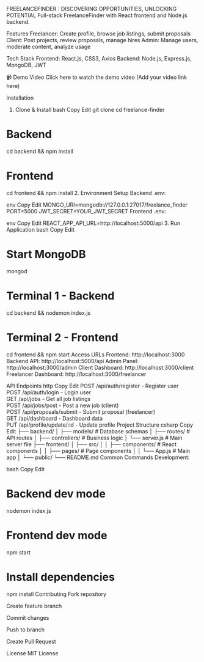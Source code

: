 FREELANCEFINDER : DISCOVERING OPPORTUNITIES, UNLOCKING POTENTIAL
Full-stack FreelanceFinder with React frontend and Node.js backend.

Features
Freelancer: Create profile, browse job listings, submit proposals
Client: Post projects, review proposals, manage hires
Admin: Manage users, moderate content, analyze usage

Tech Stack
Frontend: React.js, CSS3, Axios
Backend: Node.js, Express.js, MongoDB, JWT

📹 Demo Video
Click here to watch the demo video (Add your video link here)

Installation
1. Clone & Install
bash
Copy
Edit
git clone <repository-url>
cd freelance-finder

# Backend
cd backend && npm install

# Frontend  
cd frontend && npm install
2. Environment Setup
Backend .env:

env
Copy
Edit
MONGO_URI=mongodb://127.0.0.1:27017/freelance_finder
PORT=5000
JWT_SECRET=YOUR_JWT_SECRET
Frontend .env:

env
Copy
Edit
REACT_APP_API_URL=http://localhost:5000/api
3. Run Application
bash
Copy
Edit
# Start MongoDB
mongod

# Terminal 1 - Backend
cd backend && nodemon index.js

# Terminal 2 - Frontend
cd frontend && npm start
Access URLs
Frontend: http://localhost:3000
Backend API: http://localhost:5000/api
Admin Panel: http://localhost:3000/admin
Client Dashboard: http://localhost:3000/client
Freelancer Dashboard: http://localhost:3000/freelancer

API Endpoints
http
Copy
Edit
POST   /api/auth/register       - Register user  
POST   /api/auth/login          - Login user  
GET    /api/jobs                - Get all job listings  
POST   /api/jobs/post           - Post a new job (client)  
POST   /api/proposals/submit    - Submit proposal (freelancer)  
GET    /api/dashboard           - Dashboard data  
PUT    /api/profile/update/:id  - Update profile
Project Structure
csharp
Copy
Edit
├── backend/
│   ├── models/         # Database schemas
│   ├── routes/         # API routes
│   ├── controllers/    # Business logic
│   └── server.js       # Main server file
├── frontend/
│   ├── src/
│   │   ├── components/  # React components
│   │   ├── pages/       # Page components
│   │   └── App.js       # Main app
│   └── public/
└── README.md
Common Commands
Development:

bash
Copy
Edit
# Backend dev mode
nodemon index.js

# Frontend dev mode
npm start

# Install dependencies
npm install
Contributing
Fork repository

Create feature branch

Commit changes

Push to branch

Create Pull Request

License
MIT License
